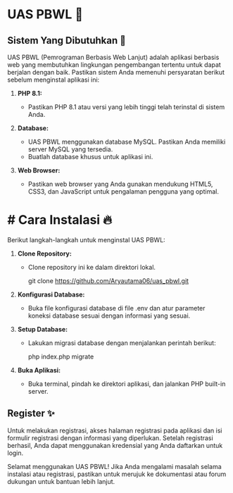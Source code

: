 # UAS PBWL 📝

## Sistem Yang Dibutuhkan 🚀

UAS PBWL (Pemrograman Berbasis Web Lanjut) adalah aplikasi berbasis web yang membutuhkan lingkungan pengembangan tertentu untuk dapat berjalan dengan baik. Pastikan sistem Anda memenuhi persyaratan berikut sebelum menginstal aplikasi ini:

1. **PHP 8.1:**
   - Pastikan PHP 8.1 atau versi yang lebih tinggi telah terinstal di sistem Anda.

2. **Database:**
   - UAS PBWL menggunakan database MySQL. Pastikan Anda memiliki server MySQL yang tersedia.
   - Buatlah database khusus untuk aplikasi ini.

3. **Web Browser:**
   - Pastikan web browser yang Anda gunakan mendukung HTML5, CSS3, dan JavaScript untuk pengalaman pengguna yang optimal.

#  # Cara Instalasi 🔥

Berikut langkah-langkah untuk menginstal UAS PBWL:

1. **Clone Repository:**
   - Clone repository ini ke dalam direktori lokal.

     git clone https://github.com/Aryautama06/uas_pbwl.git

2. **Konfigurasi Database:**
   - Buka file konfigurasi database di file .env  dan atur parameter koneksi database sesuai dengan informasi yang sesuai.

3. **Setup Database:**
   - Lakukan migrasi database dengan menjalankan perintah berikut:

     php index.php migrate

4. **Buka Aplikasi:**
   - Buka terminal, pindah ke direktori aplikasi, dan jalankan PHP built-in server.


## Register ✨
Untuk melakukan registrasi, akses halaman registrasi pada aplikasi dan isi formulir registrasi dengan informasi yang diperlukan. Setelah registrasi berhasil, Anda dapat menggunakan kredensial yang Anda daftarkan untuk login.

Selamat menggunakan UAS PBWL! Jika Anda mengalami masalah selama instalasi atau registrasi, pastikan untuk merujuk ke dokumentasi atau forum dukungan untuk bantuan lebih lanjut.

